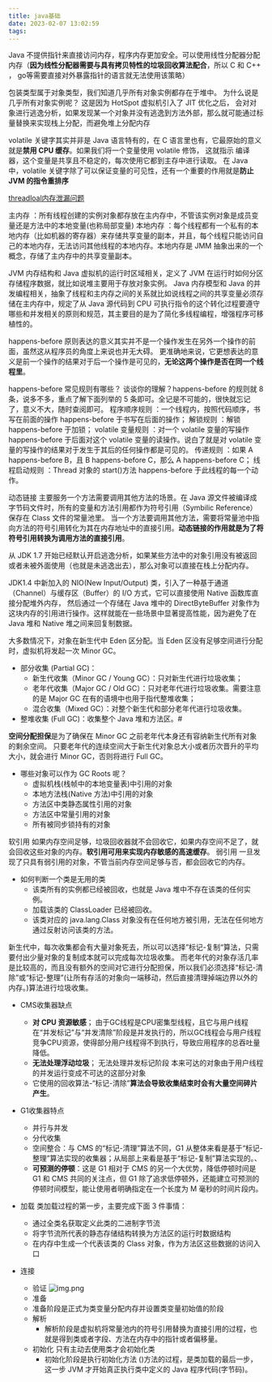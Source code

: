 ```yaml
---
title: java基础
date: 2023-02-07 13:02:59
tags:
---
```

Java 不提供指针来直接访问内存，程序内存更加安全。可以使用线性分配器分配内存（**因为线性分配器需要与具有拷贝特性的垃圾回收算法配合**，所以 C 和 C++ ，
go等需要直接对外暴露指针的语言就无法使用该策略）


包装类型属于对象类型，我们知道几乎所有对象实例都存在于堆中。 为什么说是几乎所有对象实例呢？ 这是因为 HotSpot 虚拟机引入了 JIT 优化之后，
会对对象进行逃逸分析，如果发现某一个对象并没有逃逸到方法外部，那么就可能通过标量替换来实现栈上分配，而避免堆上分配内存

volatile 关键字其实并非是 Java 语言特有的，在 C 语言里也有，它最原始的意义就是**禁用 CPU 缓存**。如果我们将一个变量使用 volatile 修饰，
这就指示 编译器，这个变量是共享且不稳定的，每次使用它都到主存中进行读取。
在 Java 中，volatile 关键字除了可以保证变量的可见性，还有一个重要的作用就是**防止 JVM 的指令重排序**

[threadloal内存泄漏问题](https://javaguide.cn/java/concurrent/java-concurrent-questions-02.html#threadlocal-%E5%86%85%E5%AD%98%E6%B3%84%E9%9C%B2%E9%97%AE%E9%A2%98%E6%98%AF%E6%80%8E%E4%B9%88%E5%AF%BC%E8%87%B4%E7%9A%84)



主内存 ：所有线程创建的实例对象都存放在主内存中，不管该实例对象是成员变量还是方法中的本地变量(也称局部变量)
本地内存 ：每个线程都有一个私有的本地内存（比如机器的寄存器）来存储共享变量的副本，并且，每个线程只能访问自己的本地内存，无法访问其他线程的本地内存。本地内存是 JMM 抽象出来的一个概念，存储了主内存中的共享变量副本。



JVM 内存结构和 Java 虚拟机的运行时区域相关，定义了 JVM 在运行时如何分区存储程序数据，就比如说堆主要用于存放对象实例。
Java 内存模型和 Java 的并发编程相关，抽象了线程和主内存之间的关系就比如说线程之间的共享变量必须存储在主内存中，规定了从 Java 源代码到 CPU 可执行指令的这个转化过程要遵守哪些和并发相关的原则和规范，其主要目的是为了简化多线程编程，增强程序可移植性的。

happens-before 原则表达的意义其实并不是一个操作发生在另外一个操作的前面，虽然这从程序员的角度上来说也并无大碍。
更准确地来说，它更想表达的意义是前一个操作的结果对于后一个操作是可见的，**无论这两个操作是否在同一个线程里**。

happens-before 常见规则有哪些？
谈谈你的理解？happens-before 的规则就 8 条，说多不多，重点了解下面列举的 5 条即可。全记是不可能的，很快就忘记了，意义不大，随时查阅即可。
程序顺序规则 ：一个线程内，按照代码顺序，书写在前面的操作 happens-before 于书写在后面的操作；
解锁规则 ：解锁 happens-before 于加锁；
volatile 变量规则 ：对一个 volatile 变量的写操作 happens-before 于后面对这个 volatile 变量的读操作。说白了就是对 volatile 变量的写操作的结果对于发生于其后的任何操作都是可见的。
传递规则 ：如果 A happens-before B，且 B happens-before C，那么 A happens-before C；
线程启动规则 ：Thread 对象的 start()方法 happens-before 于此线程的每一个动作。

动态链接 主要服务一个方法需要调用其他方法的场景。在 Java 源文件被编译成字节码文件时，所有的变量和方法引用都作为符号引用（Symbilic Reference）保存在 Class 文件的常量池里。
当一个方法要调用其他方法，需要将常量池中指向方法的符号引用转化为其在内存地址中的直接引用。**动态链接的作用就是为了将符号引用转换为调用方法的直接引用**。

从 JDK 1.7 开始已经默认开启逃逸分析，如果某些方法中的对象引用没有被返回或者未被外面使用（也就是未逃逸出去），那么对象可以直接在栈上分配内存。

JDK1.4 中新加入的 NIO(New Input/Output) 类，引入了一种基于通道（Channel）与缓存区（Buffer）的 I/O 方式，它可以直接使用 Native 函数库直接分配堆外内存，
然后通过一个存储在 Java 堆中的 DirectByteBuffer 对象作为这块内存的引用进行操作。这样就能在一些场景中显著提高性能，因为避免了在 Java 堆和 Native 堆之间来回复制数据。


大多数情况下，对象在新生代中 Eden 区分配。当 Eden 区没有足够空间进行分配时，虚拟机将发起一次 Minor GC。


* 部分收集 (Partial GC)：
    * 新生代收集（Minor GC / Young GC）：只对新生代进行垃圾收集；
    * 老年代收集（Major GC / Old GC）：只对老年代进行垃圾收集。需要注意的是 Major GC 在有的语境中也用于指代整堆收集；
    * 混合收集（Mixed GC）：对整个新生代和部分老年代进行垃圾收集。
* 整堆收集 (Full GC)：收集整个 Java 堆和方法区。#
  
**空间分配担保**是为了确保在 Minor GC 之前老年代本身还有容纳新生代所有对象的剩余空间。 只要老年代的连续空间大于新生代对象总大小或者历次晋升的平均大小，就会进行 Minor GC，否则将进行 Full GC。

* 哪些对象可以作为 GC Roots 呢？
    * 虚拟机栈(栈帧中的本地变量表)中引用的对象
    * 本地方法栈(Native 方法)中引用的对象
    * 方法区中类静态属性引用的对象
    * 方法区中常量引用的对象
    * 所有被同步锁持有的对象


软引用 如果内存空间足够，垃圾回收器就不会回收它，如果内存空间不足了，就会回收这些对象的内存。**软引用可用来实现内存敏感的高速缓存**。
弱引用 一旦发现了只具有弱引用的对象，不管当前内存空间足够与否，都会回收它的内存。

* 如何判断一个类是无用的类
    * 该类所有的实例都已经被回收，也就是 Java 堆中不存在该类的任何实例。
    * 加载该类的 ClassLoader 已经被回收。
    * 该类对应的 java.lang.Class 对象没有在任何地方被引用，无法在任何地方通过反射访问该类的方法。

新生代中，每次收集都会有大量对象死去，所以可以选择”标记-复制“算法，只需要付出少量对象的复制成本就可以完成每次垃圾收集。
而老年代的对象存活几率是比较高的，而且没有额外的空间对它进行分配担保，所以我们必须选择“标记-清除”或“标记-整理”(让所有存活的对象向一端移动，然后直接清理掉端边界以外的内存。)算法进行垃圾收集。


* CMS收集器缺点
    * **对 CPU 资源敏感**；
      由于GC线程是CPU密集型线程，且它与用户线程在“并发标记”与“并发清除”阶段是并发执行的，所以GC线程会与用户线程竞争CPU资源，使得部分用户线程得不到执行，导致应用程序的总吞吐量降低。
    * **无法处理浮动垃圾**； 无法处理并发标记阶段 本来可达的对象由于用户线程的并发运行变成不可达的这部分对象
    * 它使用的回收算法-“标记-清除”**算法会导致收集结束时会有大量空间碎片产生**。

* G1收集器特点
  * 并行与并发
  * 分代收集
  * 空间整合：与 CMS 的“标记-清理”算法不同，G1 从整体来看是基于“标记-整理”算法实现的收集器；从局部上来看是基于“标记-复制”算法实现的。、
  * **可预测的停顿**：这是 G1 相对于 CMS 的另一个大优势，降低停顿时间是 G1 和 CMS 共同的关注点，但 G1 除了追求低停顿外，还能建立可预测的停顿时间模型，能让使用者明确指定在一个长度为 M 毫秒的时间片段内。

* 加载
类加载过程的第一步，主要完成下面 3 件事情：
  * 通过全类名获取定义此类的二进制字节流
  * 将字节流所代表的静态存储结构转换为方法区的运行时数据结构
  * 在内存中生成一个代表该类的 Class 对象，作为方法区这些数据的访问入口

* 连接
  *   验证
    ![img.png](/images/java基础/img.png)
  *  准备
    * 准备阶段是正式为类变量分配内存并设置类变量初始值的阶段
  * 解析
    * 解析阶段是虚拟机将常量池内的符号引用替换为直接引用的过程，也就是得到类或者字段、方法在内存中的指针或者偏移量。
  * 初始化 只有主动去使用类才会初始化类
    * 初始化阶段是执行初始化方法 <clinit> ()方法的过程，是类加载的最后一步，这一步 JVM 才开始真正执行类中定义的 Java 程序代码(字节码)。
